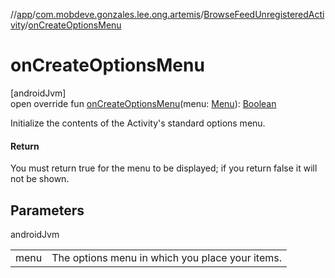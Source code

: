 //[app](../../../index.md)/[com.mobdeve.gonzales.lee.ong.artemis](../index.md)/[BrowseFeedUnregisteredActivity](index.md)/[onCreateOptionsMenu](on-create-options-menu.md)

# onCreateOptionsMenu

[androidJvm]\
open override fun [onCreateOptionsMenu](on-create-options-menu.md)(menu: [Menu](https://developer.android.com/reference/kotlin/android/view/Menu.html)): [Boolean](https://kotlinlang.org/api/latest/jvm/stdlib/kotlin/-boolean/index.html)

Initialize the contents of the Activity's standard options menu.

#### Return

You must return true for the menu to be displayed; if you return false it will not be shown.

## Parameters

androidJvm

| | |
|---|---|
| menu | The options menu in which you place your items. |
